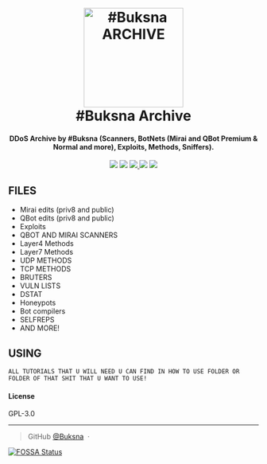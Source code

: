 <h1 align="center">
  <br>
  <a href="https://r00ts3c.github.io/"><img src="https://i.imgur.com/sukj3Sd.png" alt="#Buksna ARCHIVE" width="200"></a>
  <br>
  #Buksna Archive
  <br>
</h1>

<h4 align="center">DDoS Archive by #Buksna (Scanners, BotNets (Mirai and QBot Premium & Normal and more), Exploits, Methods, Sniffers).</h4>
<p align="center">
    <a href="http://waffle.io/R00tS3c/DDOS-RootSec"><img src="https://badge.waffle.io/OrigemWoot/OrigemWoot.svg?label=ready&title=Ready"></a>
  </a>
  <a href="#"><img src="https://badges.gitter.im/OrigemWootOW/Lobby.svg"></a>
  <a href="#">
      <img src="https://img.shields.io/badge/SayThanks.io-%E2%98%BC-1EAEDB.svg">
  </a>
<a href="https://app.fossa.io/projects/git%2Bgithub.com%2FR00tS3c%2FDDOS-RootSec?ref=badge_shield" alt="FOSSA Status"><img src="https://app.fossa.io/api/projects/git%2Bgithub.com%2FR00tS3c%2FDDOS-RootSec.svg?type=shield"/></a>
  <a href="#">
    <img src="https://img.shields.io/badge/$-donate-ff69b4.svg?maxAge=2592000&amp;style=flat">
  </a>
</p>


## FILES

* Mirai edits (priv8 and public)
* QBot edits (priv8 and public)
* Exploits
* QBOT AND MIRAI SCANNERS
* Layer4 Methods
* Layer7 Methods
* UDP METHODS
* TCP METHODS
* BRUTERS
* VULN LISTS
* DSTAT
* Honeypots
* Bot compilers
* SELFREPS
* AND MORE!

## USING

```
ALL TUTORIALS THAT U WILL NEED U CAN FIND IN HOW TO USE FOLDER OR FOLDER OF THAT SHIT THAT U WANT TO USE!
```

#### License

GPL-3.0

---

> GitHub [@Buksna](https://github.com/jasko1221) &nbsp;&middot;&nbsp;


[![FOSSA Status](https://app.fossa.io/api/projects/git%2Bgithub.com%2FR00tS3c%2FDDOS-RootSec.svg?type=large)](https://app.fossa.io/projects/git%2Bgithub.com%2FR00tS3c%2FDDOS-RootSec?ref=badge_large)
